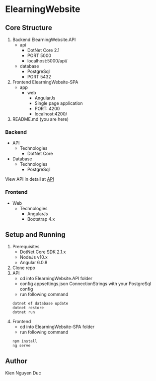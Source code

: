 # ElearningWebsite

## Core Structure

1. Backend ElearningWebsite.API
    - api
        - DotNet Core 2.1
        - PORT 5000
        - localhost:5000/api/
    - database
        - PostgreSql
        - PORT 5432
2. Frontend ElearningWebsite-SPA
    - app
        - web
            - AngularJs
            - Single page application
            - PORT: 4200
            - localhost:4200/
3. README.md (you are here)

### Backend
  - API
    - Technologies
        - DotNet Core
  - Database
    - Technologies
        - PostgreSql

View API in detail at [API](./ElearningWebsite.API/API.md)

### Frontend
  - Web
    - Technologies
        - AngularJs
        - Bootstrap 4.x

## Setup and Running
1. Prerequisites
    - DotNet Core SDK 2.1.x
    - NodeJs v10.x
    - Angular 6.0.8
2. Clone repo 
3. API
    - cd into ElearningWebsite.API folder
    - config appsettings.json ConnectionStrings with your PostgreSql config
    - run following command
    ```shell
    dotnet ef database update
    dotnet restore
    dotnet run
    ```
4. Frontend
    - cd into ElearningWebsite-SPA folder
    - run following command 
    ```shell
    npm install
    ng serve
    ```

## Author
Kien Nguyen Duc


